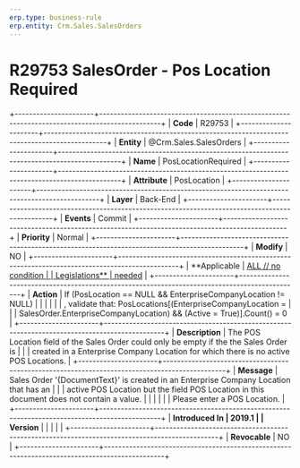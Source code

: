 ```yaml
---
erp.type: business-rule
erp.entity: Crm.Sales.SalesOrders
---
```


# R29753 SalesOrder - Pos Location Required
+----------------------+-----------------------------------------------------------------------------------------------+
| **Code**             | R29753                                                                                        |
+----------------------+-----------------------------------------------------------------------------------------------+
| **Entity**           | @Crm.Sales.SalesOrders                                                                                    |
+----------------------+-----------------------------------------------------------------------------------------------+
| **Name**             | PosLocationRequired                                                                           |
+----------------------+-----------------------------------------------------------------------------------------------+
| **Attribute**        | PosLocation                                                                                   |
+----------------------+-----------------------------------------------------------------------------------------------+
| **Layer**            | Back-End                                                                                      |
+----------------------+-----------------------------------------------------------------------------------------------+
| **Events**           | Commit                                                                                        |
+----------------------+-----------------------------------------------------------------------------------------------+
| **Priority**         | Normal                                                                                        |
+----------------------+-----------------------------------------------------------------------------------------------+
| **Modify**           | NO                                                                                            |
+----------------------+-----------------------------------------------------------------------------------------------+
| **Applicable         | [ALL // no condition                                                                          |
| Legislations**       | needed](https://confluence.erp.net/display/techdoc/Country+Specific+Functionality)            |
+----------------------+-----------------------------------------------------------------------------------------------+
| **Action**           | If (PosLocation == NULL && EnterpriseCompanyLocation != NULL)                                 |
|                      |                                                                                               |
|                      | , validate that: PosLocations\[(EnterpriseCompanyLocation =                                   |
|                      | SalesOrder.EnterpriseCompanyLocation) && (Active = True)\].Count() = 0                        |
+----------------------+-----------------------------------------------------------------------------------------------+
| **Description**      | The POS Location field of the Sales Order could only be empty if the the Sales Order is       |
|                      | created in a Enterprise Company Location for which there is no active POS Locations.          |
+----------------------+-----------------------------------------------------------------------------------------------+
| **Message**          | Sales Order \'{DocumentText}\' is created in an Enterprise Company Location that has an       |
|                      | active POS Location but the field POS Location in this document does not contain a value.     |
|                      |                                                                                               |
|                      | Please enter a POS Location.                                                                  |
+----------------------+-----------------------------------------------------------------------------------------------+
| **Introduced In      | 2019.1                                                                                        |
| Version**            |                                                                                               |
|                      |                                                                                               |
+----------------------+-----------------------------------------------------------------------------------------------+
| **Revocable**        | NO                                                                                            |
+----------------------+-----------------------------------------------------------------------------------------------+

  

  

  
